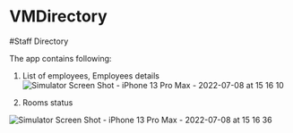 # VMDirectory
#Staff Directory

The app contains following:
1) List of employees, Employees details
![Simulator Screen Shot - iPhone 13 Pro Max - 2022-07-08 at 15 16 10](https://user-images.githubusercontent.com/12441373/178010167-6e648f0f-87fb-443f-acde-e6b1f101f952.png)



2) Rooms status


![Simulator Screen Shot - iPhone 13 Pro Max - 2022-07-08 at 15 16 36](https://user-images.githubusercontent.com/12441373/178010182-28cf7928-4d65-49bd-8385-f83701c86d99.png)

